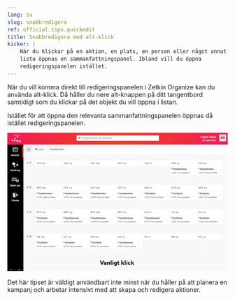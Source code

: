 ```yaml
---
lang: sv
slug: snabbredigera
ref: official.tips.quickedit
title: Snabbredigera med alt-klick
kicker: |
    När du klickar på en aktion, en plats, en person eller något annat i en
    lista öppnas en sammanfattningspanel. Ibland vill du öppna
    redigeringspanelen istället.
---
```


När du vill komma direkt till redigeringspanelen i Zetkin Organize kan du
använda alt-klick. Då håller du nere alt-knappen på ditt tangentbord samtidigt
som du klickar på det objekt du vill öppna i listan. 

Istället för att öppna den relevanta sammanfattningspanelen öppnas då istället
redigeringspanelen.

![Klicka med eller utan alt-tangenten](./alt-klick.gif)

Det här tipset är väldigt användbart inte minst när du håller på att planera en
kampanj och arbetar intensivt med att skapa och redigera aktioner.
